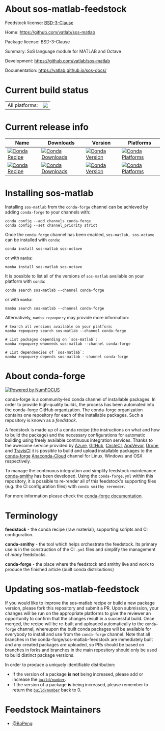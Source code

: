 About sos-matlab-feedstock
==========================

Feedstock license: [BSD-3-Clause](https://github.com/conda-forge/sos-matlab-feedstock/blob/main/LICENSE.txt)

Home: https://github.com/vatlab/sos-matlab

Package license: BSD-3-Clause

Summary: SoS language module for MATLAB and Octave

Development: https://github.com/vatlab/sos-matlab

Documentation: https://vatlab.github.io/sos-docs/

Current build status
====================


<table><tr><td>All platforms:</td>
    <td>
      <a href="https://dev.azure.com/conda-forge/feedstock-builds/_build/latest?definitionId=7939&branchName=main">
        <img src="https://dev.azure.com/conda-forge/feedstock-builds/_apis/build/status/sos-matlab-feedstock?branchName=main">
      </a>
    </td>
  </tr>
</table>

Current release info
====================

| Name | Downloads | Version | Platforms |
| --- | --- | --- | --- |
| [![Conda Recipe](https://img.shields.io/badge/recipe-sos--matlab-green.svg)](https://anaconda.org/conda-forge/sos-matlab) | [![Conda Downloads](https://img.shields.io/conda/dn/conda-forge/sos-matlab.svg)](https://anaconda.org/conda-forge/sos-matlab) | [![Conda Version](https://img.shields.io/conda/vn/conda-forge/sos-matlab.svg)](https://anaconda.org/conda-forge/sos-matlab) | [![Conda Platforms](https://img.shields.io/conda/pn/conda-forge/sos-matlab.svg)](https://anaconda.org/conda-forge/sos-matlab) |
| [![Conda Recipe](https://img.shields.io/badge/recipe-sos--octave-green.svg)](https://anaconda.org/conda-forge/sos-octave) | [![Conda Downloads](https://img.shields.io/conda/dn/conda-forge/sos-octave.svg)](https://anaconda.org/conda-forge/sos-octave) | [![Conda Version](https://img.shields.io/conda/vn/conda-forge/sos-octave.svg)](https://anaconda.org/conda-forge/sos-octave) | [![Conda Platforms](https://img.shields.io/conda/pn/conda-forge/sos-octave.svg)](https://anaconda.org/conda-forge/sos-octave) |

Installing sos-matlab
=====================

Installing `sos-matlab` from the `conda-forge` channel can be achieved by adding `conda-forge` to your channels with:

```
conda config --add channels conda-forge
conda config --set channel_priority strict
```

Once the `conda-forge` channel has been enabled, `sos-matlab, sos-octave` can be installed with `conda`:

```
conda install sos-matlab sos-octave
```

or with `mamba`:

```
mamba install sos-matlab sos-octave
```

It is possible to list all of the versions of `sos-matlab` available on your platform with `conda`:

```
conda search sos-matlab --channel conda-forge
```

or with `mamba`:

```
mamba search sos-matlab --channel conda-forge
```

Alternatively, `mamba repoquery` may provide more information:

```
# Search all versions available on your platform:
mamba repoquery search sos-matlab --channel conda-forge

# List packages depending on `sos-matlab`:
mamba repoquery whoneeds sos-matlab --channel conda-forge

# List dependencies of `sos-matlab`:
mamba repoquery depends sos-matlab --channel conda-forge
```


About conda-forge
=================

[![Powered by
NumFOCUS](https://img.shields.io/badge/powered%20by-NumFOCUS-orange.svg?style=flat&colorA=E1523D&colorB=007D8A)](https://numfocus.org)

conda-forge is a community-led conda channel of installable packages.
In order to provide high-quality builds, the process has been automated into the
conda-forge GitHub organization. The conda-forge organization contains one repository
for each of the installable packages. Such a repository is known as a *feedstock*.

A feedstock is made up of a conda recipe (the instructions on what and how to build
the package) and the necessary configurations for automatic building using freely
available continuous integration services. Thanks to the awesome service provided by
[Azure](https://azure.microsoft.com/en-us/services/devops/), [GitHub](https://github.com/),
[CircleCI](https://circleci.com/), [AppVeyor](https://www.appveyor.com/),
[Drone](https://cloud.drone.io/welcome), and [TravisCI](https://travis-ci.com/)
it is possible to build and upload installable packages to the
[conda-forge](https://anaconda.org/conda-forge) [Anaconda-Cloud](https://anaconda.org/)
channel for Linux, Windows and OSX respectively.

To manage the continuous integration and simplify feedstock maintenance
[conda-smithy](https://github.com/conda-forge/conda-smithy) has been developed.
Using the ``conda-forge.yml`` within this repository, it is possible to re-render all of
this feedstock's supporting files (e.g. the CI configuration files) with ``conda smithy rerender``.

For more information please check the [conda-forge documentation](https://conda-forge.org/docs/).

Terminology
===========

**feedstock** - the conda recipe (raw material), supporting scripts and CI configuration.

**conda-smithy** - the tool which helps orchestrate the feedstock.
                   Its primary use is in the construction of the CI ``.yml`` files
                   and simplify the management of *many* feedstocks.

**conda-forge** - the place where the feedstock and smithy live and work to
                  produce the finished article (built conda distributions)


Updating sos-matlab-feedstock
=============================

If you would like to improve the sos-matlab recipe or build a new
package version, please fork this repository and submit a PR. Upon submission,
your changes will be run on the appropriate platforms to give the reviewer an
opportunity to confirm that the changes result in a successful build. Once
merged, the recipe will be re-built and uploaded automatically to the
`conda-forge` channel, whereupon the built conda packages will be available for
everybody to install and use from the `conda-forge` channel.
Note that all branches in the conda-forge/sos-matlab-feedstock are
immediately built and any created packages are uploaded, so PRs should be based
on branches in forks and branches in the main repository should only be used to
build distinct package versions.

In order to produce a uniquely identifiable distribution:
 * If the version of a package **is not** being increased, please add or increase
   the [``build/number``](https://docs.conda.io/projects/conda-build/en/latest/resources/define-metadata.html#build-number-and-string).
 * If the version of a package **is** being increased, please remember to return
   the [``build/number``](https://docs.conda.io/projects/conda-build/en/latest/resources/define-metadata.html#build-number-and-string)
   back to 0.

Feedstock Maintainers
=====================

* [@BoPeng](https://github.com/BoPeng/)

